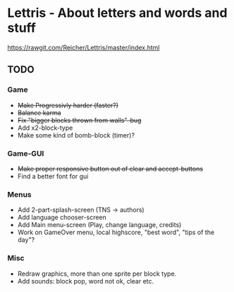 # Lettris - About letters and words and stuff

https://rawgit.com/Reicher/Lettris/master/index.html

## TODO

### Game
* ~~Make Progressivly harder (faster?)~~
* ~~Balance karma~~
* ~~Fix "bigger blocks thrown from walls"-bug~~
* Add x2-block-type
* Make some kind of bomb-block (timer)?

### Game-GUI
* ~~Make proper responsive button out of clear and accept-buttons~~
* Find a better font for gui

### Menus
* Add 2-part-splash-screen (TNS -> authors)
* Add language chooser-screen
* Add Main menu-screen (Play, change language, credits)
* Work on GameOver menu, local highscore, "best word", "tips of the day"?

### Misc
* Redraw graphics, more than one sprite per block type.
* Add sounds: block pop, word not ok, clear etc.

